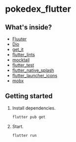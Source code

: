 # pokedex_flutter
## What's inside?

- [Fluuter](https://flutter.dev/)
- [Dio](https://pub.dev/packages/dio)
- [get_it](https://pub.dev/packages/get_it)
- [flutter_lints ](https://pub.dev/packages/flutter_lints)
- [mocktail ](https://pub.dev/packages/mocktail)
- [flutter_test](https://docs.flutter.dev/testing)
- [flutter_native_splash ](https://pub.dev/packages/flutter_native_splash)
- [flutter_launcher_icons  ](https://pub.dev/packages/flutter_launcher_icons)
- [mobx   ](https://pub.dev/packages/mobx)


## Getting started

1. Install dependencies.
   ```bash
   flutter pub get
   ```

2. Start.
   ```bash
   flutter run
   ```
   
